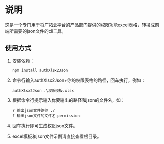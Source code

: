 # 说明

这是一个专门用于将广拓云平台的产品部门提供的权限功能excel表格，转换成前端所需要的json文件的cli工具。

## 使用方式

1. 安装依赖：

   ```
   npm install authXlsx2Json
   ```

2. 命令行输入authXlsx2Json+你的权限表格的路径，回车执行，例如：

   ```
   authXlsx2Json .\权限模板.xlsx
   ```

3. 根据命令行提示输入你要输出的路径和json的文件名，如：

   ```
   ? 输出json文件路径 ./
   ? 输出json文件的文件名 permission
   ```

4. 回车执行即可生成权限json文件。

5. excel模板和json文件示例请直接查看根目录。

